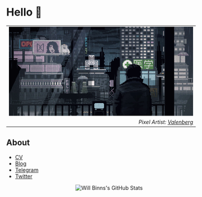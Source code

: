 # Hello 👋

<table align="center">
  <tr>
    <td width="100%" align="center">
      <a href="https://willbinns.org/">
        <img src="https://github.com/wbnns/wbnns/raw/master/future.gif">
      </a>
    </td>
  </tr>
  <tr>
    <td width="100%" align="right">
      <em>
        Pixel Artist: <a href="https://www.deviantart.com/valenberg">Valenberg</a>
      </em>
    </td>
  </tr>
</table>

## About

+ [CV](https://about.willbinns.org/)
+ [Blog](https://willbinns.org)
+ [Telegram](https://t.me/wbnns)
+ [Twitter](https://twitter.com/wbnns)

<img src="https://github-readme-stats.vercel.app/api?username=wbnns&count_private=true&include_all_commits=true&hide_rank=true&theme=graywhite&show_icons=true&disable_animations=true&hide=stars&custom_title=Stats" align="right" width="320" alt="Will Binns's GitHub Stats" />
